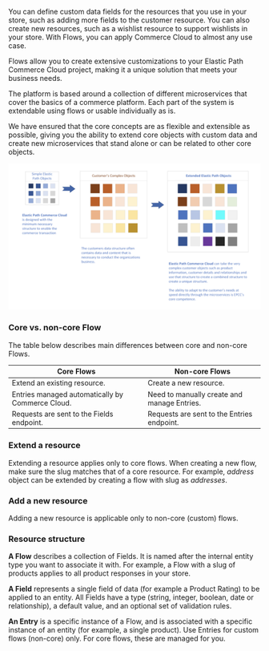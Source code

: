 You can define custom data fields for the resources that you use in your store, such as adding more fields to the customer resource. You can also create new resources, such as a wishlist resource to support wishlists in your store. With Flows, you can apply Commerce Cloud to almost any use case.

Flows allow you to create extensive customizations to your Elastic Path Commerce Cloud project, making it a unique solution that meets your business needs.

The platform is based around a collection of different microservices that cover the basics of a commerce platform. Each part of the system is extendable using flows or usable individually as is.

We have ensured that the core concepts are as flexible and extensible as possible, giving you the ability to extend core objects with custom data and create new microservices that stand alone or can be related to other core objects.

![When to use a flow](./assets/flows.png)

### Core vs. non-core Flow

The table below describes main differences between core and non-core Flows.

|Core Flows|	Non-core Flows|
|------------|-----------------|
|Extend an existing resource.|	Create a new resource.|
|Entries managed automatically by Commerce Cloud.|	Need to manually create and manage Entries.|
|Requests are sent to the Fields endpoint.|	Requests are sent to the Entries endpoint.|


### Extend a resource

Extending a resource applies only to core flows. When creating a new flow, make sure the slug matches that of a core resource. For example, *address* object can be extended by creating a flow with slug as *addresses*.

### Add a new resource

Adding a new resource is applicable only to non-core (custom) flows.

### Resource structure

**A Flow** describes a collection of Fields. It is named after the internal entity type you want to associate it with. For example, a Flow with a slug of products applies to all product responses in your store.

**A Field** represents a single field of data (for example a Product Rating) to be applied to an entity. All Fields have a type (string, integer, boolean, date or relationship), a default value, and an optional set of validation rules.

**An Entry** is a specific instance of a Flow, and is associated with a specific instance of an entity (for example, a single product). Use Entries for custom flows (non-core) only. For core flows, these are managed for you.